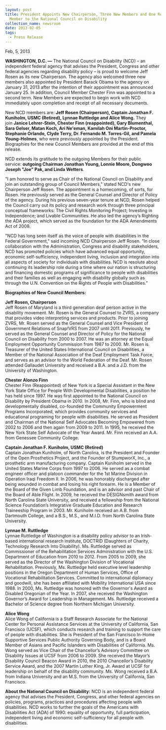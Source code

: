 ```yaml
---
layout: post
title: President Appoints New Chairperson, Three New Members and One Returning
  Member to the National Council on Disability
collection_name: newsroom
date: 2013-02-05
tags:
  - Press Release
---
```


Feb, 5, 2013

**WASHINGTON, D.C. —** The National Council on Disability (NCD) – an independent federal agency that advises the President, Congress and other federal agencies regarding disability policy – is proud to welcome Jeff Rosen as its new Chairperson. The agency also welcomed three new members also appointed by President Barack Obama to the agency on January 31, 2013 after the intention of their appointment was announced January 25. In addition, Council Member Chester Finn was appointed to a second term. New Members are expected to begin work with NCD immediately upon completion and receipt of all necessary documents.

New NCD members are: **Jeff Rosen (Chairperson), Captain Jonathan F. Kuniholm, USMC (Retired), Lynnae Ruttledge and Alice Wong.** They join **Janice Lehrer-Stein, Chester Finn (reappointed), Gary Blumenthal, Sara Gelser, Matan Koch, Ari Ne'eman, Kamilah Oni Martin-Proctor, Stephanie Orlando, Clyde Terry, Dr. Fernando M. Torres-Gil, and Pamela Young-Holmes**, who were previously appointed by the President. Biographies for the new Council Members are provided at the end of this release.

NCD extends its gratitude to the outgoing Members for their public service: **outgoing Chairman Jonathan Young, Lonnie Moore, Dongwoo Joseph "Joe" Pak, and Linda Wetters**.

"I am honored to serve as Chair of the National Council on Disability and join an outstanding group of Council Members," stated NCD's new Chairperson Jeff Rosen. The appointment is a homecoming, of sorts, for Rosen. He previously served as the General Counsel and Director of Policy of the agency. During his previous seven-year tenure at NCD, Rosen helped the Council carry out its policy and research work through three principal conceptual frameworks: The Civil Rights Monitoring Project; Investing in Independence; and Livable Communities. He also led the agency’s Righting the ADA project, which served as the foundation for the ADA Amendments Act of 2008.

"NCD has long seen itself as the voice of people with disabilities in the Federal Government," said incoming NCD Chairperson Jeff Rosen. ”In close collaboration with the Administration, Congress and disability stakeholders, NCD has promoted policies which have advanced equal opportunity, economic self-sufficiency, independent living, inclusion and integration into all aspects of society for individuals with disabilities. NCD is resolute about continuing its leadership role during a time where our nation is structuring and financing domestic programs of significance to people with disabilities and their families as well as engaging with disability globally such as through the U.N. Convention on the Rights of People with Disabilities.”

**Biographies of New Council Members:**

**Jeff Rosen, Chairperson**\
Jeff Rosen of Maryland is a third generation deaf person active in the disability movement. Mr. Rosen is the General Counsel to ZVRS, a company that provides video interpreting services and products. Prior to joining ZVRS, Mr. Rosen served as the General Counsel and Vice President of Government Relations of Snap!VRS from 2007 until 2011. Previously, he served as the General Counsel and Director of Policy for the National Council on Disability from 2000 to 2007. He was an attorney at the Equal Employment Opportunity Commission from 1987 to 2000. Mr. Rosen is Treasurer of the United States International Council on Disabilities, a Member of the National Association of the Deaf Employment Task Force, and serves as an advisor to the World Federation of the Deaf. Mr. Rosen attended Gallaudet University and received a B.A. and a J.D. from the University of Washington.

**Chester Alonzo Finn** \
Chester Finn (Reappointed) of New York is a Special Assistant in the New York State Office for People With Developmental Disabilities, a position he has held since 1997. He was first appointed to the National Council on Disability by President Obama in 2010. In 2008, Mr. Finn, who is blind and developmentally disabled, co-founded the Community Empowerment Programs Incorporated, which provides community services and educational programing for people with disabilities. He served as President and Chairman of the National Self Advocates Becoming Empowered from 2002 to 2006 and then again from 2009 to 2011. In 1995, he received the New York State Self Advocate of the Year Award. Mr. Finn received an A.A. from Genessee Community College.

**Captain Jonathan F. Kuniholm, USMC (Retired)** \
Captain Jonathan Kuniholm, of North Carolina, is the President and Founder of the Open Prosthetics Project, and the Founder of StumpworX, Inc., a prosthetic arm manufacturing company. Captain Kuniholm served in the United States Marine Corps from 1997 to 2006. He served as a combat engineer officer and platoon commander for the 1st Marine Division in Operation Iraqi Freedom II. In 2006, he was honorably discharged after being wounded in combat and losing his right forearm. He is a Member of the Board of the Given Limb Foundation, and is an advisor and past Chair of the Board of Able Flight. In 2009, he received the DESIGNsmith award from North Carolina State University, and received a fellowship from the National Science Foundation’s Integrative Graduate Education and Research Traineeship Program in 2003. Mr. Kuniholm received an A.B. from Dartmouth College, and a B.S., M.S., and M.I.D. from North Carolina State University.

**Lynnae M. Ruttledge** \
Lynnae Ruttledge of Washington is a disability policy advisor to an Irish-based international research institute, DOCTRID (Daughters of Charity, Technology Research Into Disability). Ms. Ruttledge served as Commissioner of the Rehabilitation Services Administration with the U.S. Department of Education from 2010 to 2012. From 2005 to 2009, she served as the Director of the Washington Division of Vocational Rehabilitation. Previously, Ms. Ruttledge held executive level leadership positions in the Oregon Department of Human Services, Office of Vocational Rehabilitation Services. Committed to international diplomacy and goodwill, she has been affiliated with Mobility International USA since 1988. In 2000, Ms. Ruttledge was honored with the Governor's Award as Disabled Oregonian of the Year. In 2007, she received the Washington Governor’s Award for Leadership in Management. Ms. Ruttledge received a Bachelor of Science degree from Northern Michigan University.

**Alice Wong** \
Alice Wong of California is a Staff Research Associate for the National Center for Personal Assistance Services at the University of California, San Francisco (UCSF), which conducts research and training to support the care of people with disabilities. She is President of the San Francisco In-Home Supportive Services Public Authority Governing Body, and is a Board Member of Asians and Pacific Islanders with Disabilities of California. Ms. Wong served as Vice Chair of the Chancellor’s Advisory Committee on Disability Issues at UCSF from 2006 to 2009. She received the Mayor’s Disability Council Beacon Award in 2010, the 2010 Chancellor’s Disability Service Award, and the 2007 Martin Luther King, Jr. Award at UCSF for leadership on behalf of the disability community. Ms. Wong received a B.A. from Indiana University and an M.S. from the University of California, San Francisco.

**About the National Council on Disability:** NCD is an independent federal agency that advises the President, Congress, and other federal agencies on policies, programs, practices and procedures affecting people with disabilities. NCD works to further the goals of the Americans with Disabilities Act (ADA) of 1990: equality of opportunity, full participation, independent living and economic self-sufficiency for all people with disabilities.

<!--EndFragment-->
